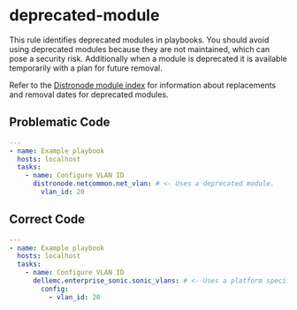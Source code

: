 # deprecated-module

This rule identifies deprecated modules in playbooks. You should avoid using
deprecated modules because they are not maintained, which can pose a security
risk. Additionally when a module is deprecated it is available temporarily with
a plan for future removal.

Refer to the
[Distronode module index](https://docs.distronode.com/distronode/latest/collections/index_module.html)
for information about replacements and removal dates for deprecated modules.

## Problematic Code

```yaml
---
- name: Example playbook
  hosts: localhost
  tasks:
    - name: Configure VLAN ID
      distronode.netcommon.net_vlan: # <- Uses a deprecated module.
        vlan_id: 20
```

## Correct Code

```yaml
---
- name: Example playbook
  hosts: localhost
  tasks:
    - name: Configure VLAN ID
      dellemc.enterprise_sonic.sonic_vlans: # <- Uses a platform specific module.
        config:
          - vlan_id: 20
```
